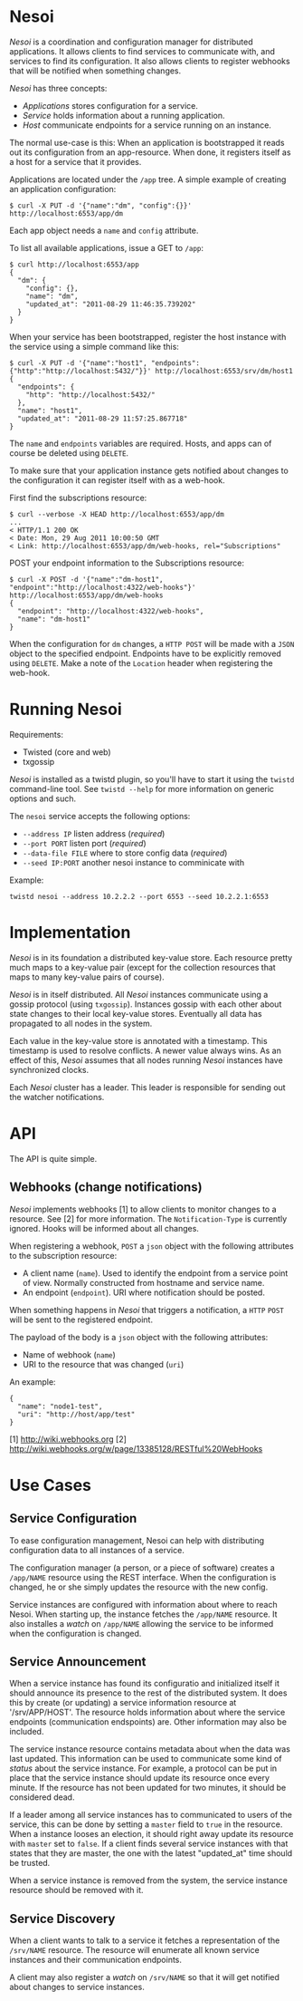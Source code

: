 # Nesoi #

_Nesoi_ is a coordination and configuration manager for distributed
applications.  It allows clients to find services to communicate with,
and services to find its configuration.  It also allows clients to
register webhooks that will be notified when something changes.

_Nesoi_ has three concepts:

 * _Applications_ stores configuration for a service.
 * _Service_ holds information about a running application.
 * _Host_ communicate endpoints for a service running on an instance.

The normal use-case is this: When an application is bootstrapped it
reads out its configuration from an app-resource.  When done, it
registers itself as a host for a service that it provides.

Applications are located under the `/app` tree.  A simple example
of creating an application configuration:

    $ curl -X PUT -d '{"name":"dm", "config":{}}' http://localhost:6553/app/dm

Each app object needs a `name` and `config` attribute.

To list all available applications, issue a GET to `/app`:

    $ curl http://localhost:6553/app
    {
      "dm": {
        "config": {},
        "name": "dm",
        "updated_at": "2011-08-29 11:46:35.739202"
      }
    }

When your service has been bootstrapped, register the host instance
with the service using a simple command like this:

    $ curl -X PUT -d '{"name":"host1", "endpoints":{"http":"http://localhost:5432/"}}' http://localhost:6553/srv/dm/host1
    {
      "endpoints": {
        "http": "http://localhost:5432/"
      },
      "name": "host1",
      "updated_at": "2011-08-29 11:57:25.867718"
    }

The `name` and `endpoints` variables are required. Hosts, and apps can
of course be deleted using `DELETE`.

To make sure that your application instance gets notified about
changes to the configuration it can register itself with as a
web-hook.

First find the subscriptions resource:

    $ curl --verbose -X HEAD http://localhost:6553/app/dm
    ...
    < HTTP/1.1 200 OK
    < Date: Mon, 29 Aug 2011 10:00:50 GMT
    < Link: http://localhost:6553/app/dm/web-hooks, rel="Subscriptions"

POST your endpoint information to the Subscriptions resource:

    $ curl -X POST -d '{"name":"dm-host1", "endpoint":"http://localhost:4322/web-hooks"}' http://localhost:6553/app/dm/web-hooks
    {
      "endpoint": "http://localhost:4322/web-hooks",
      "name": "dm-host1"
    }

When the configuration for `dm` changes, a `HTTP POST` will be made
with a `JSON` object to the specified endpoint.  Endpoints have to be
explicitly removed using `DELETE`.  Make a note of the `Location`
header when registering the web-hook.

# Running Nesoi #

Requirements:

 - Twisted (core and web)
 - txgossip

_Nesoi_ is installed as a twistd plugin, so you'll have to start it
using the `twistd` command-line tool.  See `twistd --help` for more
information on generic options and such.

The `nesoi` service accepts the following options:

 - `--address IP` listen address (*required*)
 - `--port PORT` listen port (*required*)
 - `--data-file FILE` where to store config data (*required*)
 - `--seed IP:PORT` another nesoi instance to comminicate with

Example:

    twistd nesoi --address 10.2.2.2 --port 6553 --seed 10.2.2.1:6553

# Implementation #

_Nesoi_ is in its foundation a distributed key-value store.  Each
resource pretty much maps to a key-value pair (except for the
collection resources that maps to many key-value pairs of course).

_Nesoi_ is in itself distributed.  All _Nesoi_ instances communicate
using a gossip protocol (using `txgossip`).  Instances gossip with
each other about state changes to their local key-value stores.
Eventually all data has propagated to all nodes in the system.

Each value in the key-value store is annotated with a timestamp.  This
timestamp is used to resolve conflicts.  A newer value always wins.
As an effect of this, _Nesoi_ assumes that all nodes running _Nesoi_
instances have synchronized clocks.

Each _Nesoi_ cluster has a leader.  This leader is responsible for
sending out the watcher notifications.

# API #

The API is quite simple.

## Webhooks (change notifications) ##

_Nesoi_ implements webhooks [1] to allow clients to monitor changes to
a resource.  See [2] for more information.  The `Notification-Type` is
currently ignored.  Hooks will be informed about all changes.

When registering a webhook, `POST` a `json` object with the following
attributes to the subscription resource:

 * A client name (`name`).  Used to identify the endpoint from a
   service point of view.  Normally constructed from hostname and
   service name.
 * An endpoint (`endpoint`).  URI where notification should be posted.

When something happens in _Nesoi_ that triggers a notification, a
`HTTP` `POST` will be sent to the registered endpoint.

The payload of the body is a `json` object with the following
attributes:

 * Name of webhook (`name`)
 * URI to the resource that was changed (`uri`)

An example:

    {
      "name": "node1-test",
      "uri": "http://host/app/test"
    }

 [1] http://wiki.webhooks.org
 [2] http://wiki.webhooks.org/w/page/13385128/RESTful%20WebHooks

# Use Cases #

## Service Configuration ##

To ease configuration management, Nesoi can help with distributing
configuration data to all instances of a service.

The configuration manager (a person, or a piece of software) creates a
`/app/NAME` resource using the REST interface.  When the configuration
is changed, he or she simply updates the resource with the new config.

Service instances are configured with information about where to reach
Nesoi.  When starting up, the instance fetches the `/app/NAME`
resource.  It also installes a _watch_ on `/app/NAME` allowing the
service to be informed when the configuration is changed.

## Service Announcement ##

When a service instance has found its configuratio and initialized
itself it should announce its presence to the rest of the distributed
system.  It does this by create (or updating) a service information
resource at '/srv/APP/HOST'.  The resource holds information about
where the service endpoints (communication endspoints) are.  Other
information may also be included.  

The service instance resource contains metadata about when the data
was last updated.  This information can be used to communicate some
kind of _status_ about the service instance.  For example, a protocol
can be put in place that the service instance should update its
resource once every minute.  If the resource has not been updated for
two minutes, it should be considered dead.

If a leader among all service instances has to communicated to users
of the service, this can be done by setting a `master` field to `true`
in the resource.  When a instance looses an election, it should right
away update its resource with `master` set to `false`.  If a client
finds several service instances with that states that they are master,
the one with the latest "updated_at" time should be trusted.

When a service instance is removed from the system, the service
instance resource should be removed with it.

## Service Discovery ##

When a client wants to talk to a service it fetches a representation
of the `/srv/NAME` resource.  The resource will enumerate all known
service instances and their communication endpoints.

A client may also register a _watch_ on `/srv/NAME` so that it will
get notified about changes to service instances.

